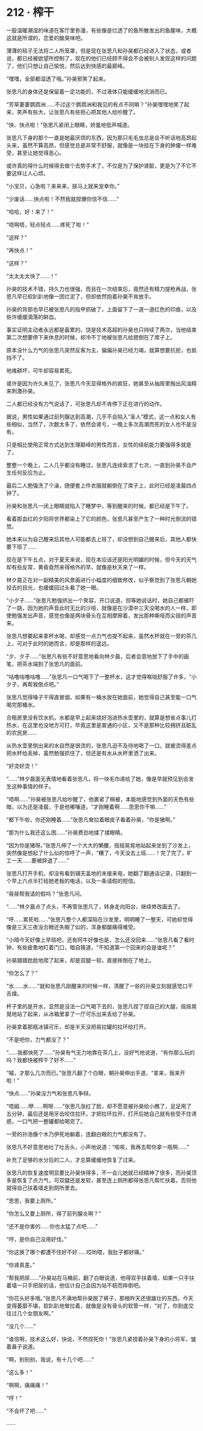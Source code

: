 # 212 · 榨干

一股温暖潮湿的味道在客厅里弥漫，有些像是烂透了的鱼所散发出的鱼腥味，大概这就是所谓的，恋爱的酸臭味吧。

薄薄的毯子无法将二人所笼罩，但是现在张思凡和孙昊都已经进入了状态，或者说，都已经被欲望所控制了，现在的他们已经顾不得会不会被别人发现这样的问题了，他们只想让自己愉悦，然后达到快感的最巅峰。

“嘿嘿，全部都湿透了哦。”孙昊邪笑了起来。

张思凡的身体还是保留着一定功能的，不过液体只能缓缓地流淌而已。

“芳草萋萋鹦鹉洲……不过这个鹦鹉洲和我见的有点不同嘛？”孙昊嘿嘿地笑了起来，笑声有些大，让张思凡有些担心把其他人给吵醒了。

“快、快点啦！”张思凡紧闭上眼睛，娇羞地低声喊道。

张思凡下身的那个一直是她最厌烦的东西，因为那只毛毛虫总是会不听话地高昂起头来，虽然不算高昂，但感觉总是非常不舒服，就像是一块挂在下身的肿瘤一样难受，甚至让她觉得恶心。

或许真的得什么时候得去做个去势手术了，不仅是为了保护肾脏，更是为了不它不要这样让人心烦。

“小宝贝，心急啦？来来来，朕马上就来宠幸你。”

“少废话……快点啦！不然我就捏爆你信不信……”

“哈哈，好！来了！”

“唔啊唔，轻点轻点……疼死了啦！”

“这样？”

“再快点！”

“这样？”

“太太太太快了……！”

孙昊的技术不错，持久力也很强，而且在一次结束后，竟然还有精力提枪再战，张思凡早已软趴趴地像一团烂泥了，但却依然抱着孙昊不肯放手。

孙昊的背部也早已被张思凡的指甲抓破了，上面留下了一道一道红色的印痕，以及些许缓缓滴落的鲜血。

事实证明主动者永远都是最累的，饶是技术高超的孙昊也只持续了两次，当他结束第二次想要停下来休息的时候，却冷不丁地被张思凡给摁倒在了席子上。

原本没什么力气的张思凡突然反客为主，偏偏孙昊已经力竭，就算想要抗拒，也抵挡不了。

地难耕坏，可牛却容易累死。

或许是因为许久未见了，张思凡今天显得格外的疯狂，她甚至从抽屉里掏出风油精来刺激孙昊。

二人都已经没有力气说话了，可张思凡却不肯停下正在进行的动作。

据说，男性如果通过前列腺达到高潮，几乎不会陷入“圣人”模式，这一点和女人有些相似，当然了，次数太多了，依然会肾亏，一晚上多次高潮而死的女人也不是没有。

只是相比使用正常方式达到生理巅峰的男性而言，女性的续航能力要强得多就是了。

整整一个晚上，二人几乎都没有睡过，张思凡连续索求了七次，一直到孙昊不会产生任何反应为止。

最后二人勉强洗了个澡，随便套上件衣服就躺倒在了席子上，此时已经是凌晨四点钟了。

孙昊和张思凡一闭上眼睛就陷入了睡梦中，等到醒来的时候，都已经是下午了。

看着那血红的夕阳将世界都染上了它的颜色，张思凡甚至产生了一种时光倒流的错觉。

她本来以为自己醒来后其他人可能都去上班了，却没想到自己醒来后，其他人都快要下班了……

现在是下午五点，对于夏天来说，现在本应该还是阳光明媚的时候，但今天的天气却有些反常，黄昏竟然来得格外的早，就像是秋天来了一样。

林夕晨正在对一副精美的风景画进行小幅度的细致修改，似乎察觉到了张思凡朝她投去的目光，也缓缓回过头看了她一眼。

“小夕子……”张思凡勉强挤出一个笑容，开口说道，但等她说话时，她自己都被吓了一跳，因为她的声音此时无比的沙哑，就像是在沙漠中三天没喝水的人一样，即使勉强发出声音，感觉也像是两块骨头在互相摩擦着，发出那种嘶哑而尖锐的声音来。

张思凡想要起来拿杯水喝，却感觉一点力气也提不起来，虽然水杯就在一旁的茶几上，可对于此时的她而言，却是那样的遥远。

“夕、夕子……”张思凡有些不好意思地看向林夕晨，后者会意地放下了手中的画笔，把茶水端到了张思凡的面前。

“咕噜咕噜咕噜……”张思凡一口气喝下了一整杯水，这才觉得喉咙舒服了许多，“小夕子，再帮我倒点吧。”

张思凡觉得嗓子干得直冒烟，如果有一桶水放在她面前，她觉得自己甚至能一口气喝完那桶水。

合租房里没有饮水机，水都是早上起来烧好泡进热水壶里的，就算是想省点事儿打热水，在这里也没地方可打，毕竟这里是普通的小区，又不是那种比较拥挤且脏乱的农民房……

从热水壶里倒出来的水自然是很烫的，张思凡迫不及待地喝了一口，就被烫得差点把水杯给丢掉，虽然勉强抓住了，但还是有水从水杯里洒了出来。

“好烫好烫！”

“……”林夕晨面无表情地看着张思凡，将一块毛巾递给了她，像是早就预见到会发生这种事情的样子。

“唔啊……”孙昊被张思凡给吵醒了，他裹紧了棉被，本能地感觉到外面的天色有些暗，以为还是凌晨，于是他嘟嚷道，“才刚睡着啊……思思你干嘛……”

“都下午啦，你还刚睡着……”张思凡耷拉着眼皮子看着孙昊，“你是猪啊。”

“那为什么我还这么困……”孙昊费劲地揉了揉眼睛。

“因为你是猪呀。”张思凡伸了一个大大的懒腰，摇摇晃晃地站起来坐到了沙发上，突然像是想起了什么似的惊呼了一声，“糟了，今天没去上班……！完了完了，旷工一天……要被辞退了……”

张思凡打开手机，却没有看到铺天盖地的未接来电，她翻了翻通话记录，只翻到一个早上六点半打给她老板的电话，以及一条请假的短信。

“莜莜帮我请的假吗？”张思凡问。

“……”林夕晨点了点头，不再管张思凡了，转身走向阳台，继续修改画去了。

“呼……累死啦……”张思凡整个人都深陷在沙发里，明明睡了一整天，可她却觉得像是三天三夜没合眼还失眠了似的，浑身都酸痛得难受。

“小晴今天好像上早班吧，还有阿牛好像也是，怎么还没回来……”张思凡看了看时钟，有些疲惫地盯着门口，暗自猜道，“不知道第一个回来的会是谁呢？”

孙昊踉踉跄跄地爬了起来，却是双腿一软，直接摔倒在了地上。

“你怎么了？”

“水……水……”就和张思凡刚醒来的时候一样，清醒了一些的孙昊立刻就感觉口干舌燥。

杯子里的是开水，显然是没法一口气喝下去的，张思凡捏了捏自己的大腿，摇摇晃晃地站了起来，从冰箱里拿了一厅可乐出来丢给了孙昊。

孙昊拿着那瓶冰镇可乐，却是半天没把易拉罐的拉环给打开。

“不是吧你，力气都没了？”

“……我都快死了……”孙昊有气无力地靠在茶几上，没好气地说道，“有你那么玩的吗？我都快被榨干了好不……”

“嘁，才那么几次而已。”张思凡翻了个白眼，朝孙昊伸出手道，“拿来，我来开啦！”

“快点……”孙昊没力气和张思凡争辩。

“唔姆……咿……啊呀……”张思凡涨红了脸，却不愿意被孙昊给小瞧了，足足用了五分钟，最后还是用牙齿咬住拉环，才把拉环拉开，打开后她自己就有些受不住诱惑，一口气把一整罐都给喝完了。

一旁的孙浩像个木乃伊死地躺着，连翻白眼的力气都没有了。

张思凡不好意思地吐了吐舌头，小声地说道：“咳咳，我再去帮你拿一瓶啊……”

补充了足够的水分后的二人，才总算缓缓地恢复了过来。

张思凡的恢复速度明显要比孙昊快得多，不一会儿她就已经精神了很多，而孙昊顶多是恢复了点力气，可双腿还是发软，甚至连上厕所都得张思凡帮忙扶着，否则他就得自己扶着墙走到厕所里去。

“思思，我要上厕所。”

“你怎么又要上厕所，得了前列腺炎啊？”

“还不是你害的……你也太猛了点吧……”

“哼，是你自己没用好伐。”

“你这换了哪个都遭不住好不好……哎哟喂，我肚子都好痛。”

“你肾真差。”

“帮我把尿……”孙昊站在马桶前，翻了白眼说道，他得双手扶着墙，如果一只手扶着墙一只手把尿的话，他估计自己会因为站不稳而摔倒吧。

“你花头好多哦。”张思凡不满地帮孙昊脱了裤子，那根昨天还很雄壮的东西，今天变得萎靡不堪，软趴趴地耷拉着，就像是没有骨头的软管一样，“对了，你到底交往过几个女朋友啊。”

“没几个……”

“谁信啊，技术这么好，快说，不然捏死你！”张思凡紧捏着孙昊下身的小将军，皱着鼻子说道。

“啊，别别别，我说，有十几个吧……”

“这么多！”

“啊啊，痛痛痛！”

“哼！”

“不会坏了吧……”

……
